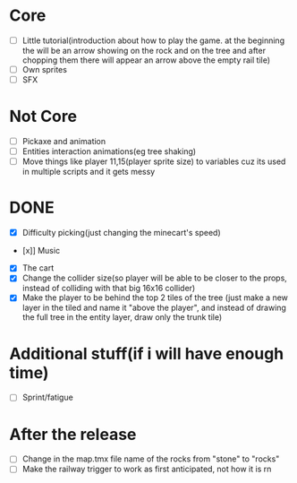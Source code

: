 # Core
- [ ] Little tutorial(introduction about how to play the game. at the beginning the will be an arrow showing on the rock and on the tree and after chopping them there will appear an arrow above the empty rail tile)
- [ ] Own sprites
- [ ] SFX

# Not Core
- [ ] Pickaxe and animation
- [ ] Entities interaction animations(eg tree shaking)
- [ ] Move things like player 11,15(player sprite size) to variables cuz its used in multiple scripts and it gets messy

# DONE
- [x] Difficulty picking(just changing the minecart's speed)
- [x]] Music
- [x] The cart
- [x] Change the collider size(so player will be able to be closer to the props, instead of colliding with that big 16x16 collider)
- [x] Make the player to be behind the top 2 tiles of the tree (just make a new layer in the tiled and name it "above the player", and instead of drawing the full tree in the entity layer, draw only the trunk tile)

# Additional stuff(if i will have enough time)
- [ ] Sprint/fatigue

# After the release
- [ ] Change in the map.tmx file name of the rocks from "stone" to "rocks"
- [ ] Make the railway trigger to work as first anticipated, not how it is rn
